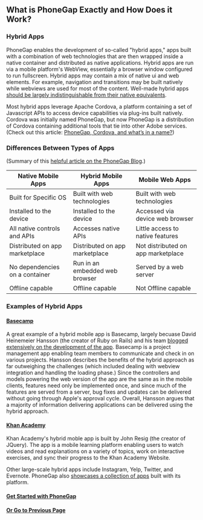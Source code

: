 ## What is PhoneGap Exactly and How Does it Work?

### Hybrid Apps
PhoneGap enables the development of so-called "hybrid apps," apps built with a combination of web technologies that are then wrapped inside a native container and distributed as native applications. Hybrid apps are run via a mobile platform's WebView, essentially a browser window configured to run fullscreen. Hybrid apps may contain a mix of native ui and web elements. For example, navigation and transitions may be built natively while webviews are used for most of the content. Well-made hybrid apps [should be largely indistinguishable from their native equivalents](http://developer.telerik.com/featured/what-is-a-hybrid-mobile-app/).

Most hybrid apps leverage Apache Cordova, a platform containing a set of Javascript APIs to access device capabilities via plug-ins built natively. Cordova was initially named PhoneGap, but now PhoneGap is a distribution of Cordova containing additional tools that tie into other Adobe services. (Check out this article: [PhoneGap, Cordova, and what’s in a name?](http://phonegap.com/2012/03/19/phonegap-cordova-and-what’s-in-a-name/))

### Differences Between Types of Apps

(Summary of this [helpful article on the PhoneGap Blog](http://phonegap.com/blog/2015/03/12/mobile-choices-post1/).)

| Native Mobile Apps                 | Hybrid Mobile Apps                 | Mobile Web Apps                    |
| ---------------------------------- | ---------------------------------- | ---------------------------------- |
| Built for Specific OS              | Built with web technologies        | Built with web technologies        |
| Installed to the device            | Installed to the device            | Accessed via device web browser    |
| All native controls and APIs       | Accesses native APIs               | Little access to native features   |
| Distributed on app marketplace     | Distributed on app marketplace     | Not distributed on app marketplace |
| No dependencies on a container     | Run in an embedded web browser     | Served by a web server             |
| Offline capable                    | Offline capable                    | Not Offline capable                |

### Examples of Hybrid Apps

#### [Basecamp](https://basecamp.com)

A great example of a hybrid mobile app is Basecamp, largely becuase David Heinemeier Hansson (the creator of Ruby on Rails) and his team [blogged extensively on the development of the app](https://signalvnoise.com/posts/3743-hybrid-sweet-spot-native-navigation-web-content). Basecamp is a project management app enabling team members to communicate and check in on various projects. Hansson describes the benefits of the hybrid approach as far outweighing the challenges (which included dealing with webview integration and handling the loading phase.) Since the controllers and models powering the web version of the app are the same as in the mobile clients, features need only be implemented once, and since much of the features are served from a server, bug fixes and updates can be delivered without going through Apple's approval cycle. Overall, Hansson argues that a majority of information delivering applications can be delivered using the hybrid approach.

#### [Khan Academy](https://www.khanacademy.org)

Khan Academy's hybrid moble app is built by John Resig (the creator of JQuery). The app is a mobile learning platform enabling users to watch videos and read explanations on a variety of topics, work on interactive exercises, and sync their progress to the Khan Academy Website.

Other large-scale hybrid apps include Instagram, Yelp, Twitter, and Evernote. PhoneGap also [showcases a collection of apps](http://phonegap.com/app/) built with its platform.

#### [Get Started with PhoneGap](https://github.com/Huriphoonado/Software-Engineering-Foundations/blob/master/Presentation-1/Getting-Started.md)

#### [Or Go to Previous Page](https://github.com/Huriphoonado/Software-Engineering-Foundations/blob/master/Presentation-1/README.md)
